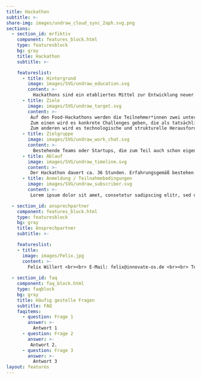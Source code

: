 ```yaml
---
title: Hackathon
subtitle: >-
share-img: images/undraw_cloud_sync_2aph.svg.png
sections:
  - section_id: mrfiktiv
    component: features_block.html
    type: featuresblock
    bg: gray
    title: Hackathon
    subtitle: >-

    featureslist:
      - title: Hintergrund
        image: images/SVG/undraw_education.svg
        content: >-
          Hackathons sind ein etabliertes Mittel zur Entwicklung neuer Lösungsansätze und bieten durch den offenen Ansatz einen leichten Zugang für interessierte Teilnehmer*innen sowie andere Stakeholder. Kombiniert mit einem interaktiven Programm und Unterstützung bei der Teambildung lassen sich Teams mit Potential zur Startup-Gründung bilden. Durch die Einbettung der Hackathons in einen weiteren Entwicklungsprozess mit angeschlossenen Bootcamps und der individuellen Betreuung können gezielt Startups aufgebaut und unterstützt werden.
      - title: Ziele
        image: images/SVG/undraw_target.svg
        content: >-
         Auf den Food-Hackathons werden die Teilnehmer*innen zwei unterschiedliche Arten von Herausforderungen begegnen.
         Zum einen wird es konkrete Challenges geben, die als tatsächliche Herausforderung in der Arbeit des Unternehmens oder der Institutionen aufgekommen sind. Praktische Lösungen werden mit einem Businessplan versehen. Ziel dieser Challenges ist es Teams zu schmieden, die auf dem Weg zu einer konkreten Lösung begleitet werden.
         Zum anderen wird es technologische und strukturelle Herausforderungen geben, denen sich aktuell viele Unternehmen der Lebensmittelwirtschaft stellen müssen. Ziel dieser Challenges ist es innovative Lösungen in Form von technischen Lösungen oder neue Geschäftsmodelle durch die Teams zu erarbeiten. Diese Challenges richten sich aufgrund ihres Umfangs vornehmlich an erfahrenere Teilnehmer*innen oder bestehende Startups.
      - title: Zielgruppe
        image: images/SVG/undraw_work_chat.svg
        content: >-
          Bestehende Teams oder Startups, die zum Teil auch schon eigene Ideen oder Ansätze mitbringen, wollen die Infrastruktur des Hackathons nutzen, um die eigenen Ideen weiterzuentwickeln und als Team enger zusammen zu wachsen. Einzelne Teilnehmer*innen interessieren sich häufig vor allem für die Lösung von Challenges und das Arbeiten an konkreten Herausforderungen. Beide Zielgruppen haben unterschiedliche Bedürfnisse und profitieren auf unterschiedliche Weise von dem angebotenen Programm und der Unterstützung.​
      - title: Ablauf
        image: images/SVG/undraw_timeline.svg
        content: >-
         Der Hackathon dauert ca. 36 Stunden. Erfahrungsgemäß bestehen die Teilnehmer*innen an Hackathons entweder aus bereits bestehenden Teams oder aus Einzelpersonen. Die Veranstaltung teilt sich organisatorisch in drei Teile ein: <br>Teil 1:  Kick-Off Zusammenstellung der Teams, Vergabe der Challenges und Vorbereitung auf das Hackinhg <br>Teil 2:  Hacking Bearbeitung der Challenges gemeinsam mit den Challenge-Gebern, Vorbereitung auf die finale Ergebnispräsentatio <br>Teil 3:  Abschluss Prämierung aller erarbeiteten Lösungen, Vernetzung der Teilnehmer*innen untereinander und mit anderen Akteuren des Niedersächsischen Food-Startup Ökosystems. <br>Der erste Hackathon wird voraussichtlich am 13. – 14. Januar 2022 in Osnabrück stattfinden.
      - title: Anmeldung / Teilnahmebedingungen
        image: images/SVG/undraw_subscriber.svg
        content: >-
         Lorem ipsum dolor sit amet, consetetur sadipscing elitr, sed diam nonumy eirmod tempor invidunt ut labore et dolore magna aliquyam erat, sed diam voluptua. At vero eos et accusam et justo duo dolores et ea rebum. Stet clita kasd gubergren, no sea takimata sanctus est Lorem ipsum dolor sit amet. Lorem ipsum dolor sit amet, consetetur sadipscing elitr, sed diam nonumy eirmod tempor invidunt ut labore et dolore magna aliquyam erat, sed diam voluptua.

  - section_id: ansprechpartner
    component: features_block.html
    type: featuresblock
    bg: gray
    title: Ansprechpartner
    subtitle: >-

    featureslist:
    - title:
      image: images/Felix.jpg
      content: >-
        Felix Willert <br><br> E-Mail: felix@innovate-os.de <br><br> Tel.: 0541 50798526
  
  - section_id: faq
    component: faq_block.html
    type: faqblock
    bg: gray
    title: Häufig gestelle Fragen
    subtitle: FAQ
    faqitems:
      - question: Frage 1
        answer: >-
          Antwort 1
      - question: Frage 2
        answer: >-
         Antwort 2.
      - question: Frage 3
        answer: >-
          Antwort 3
layout: features
---
```

